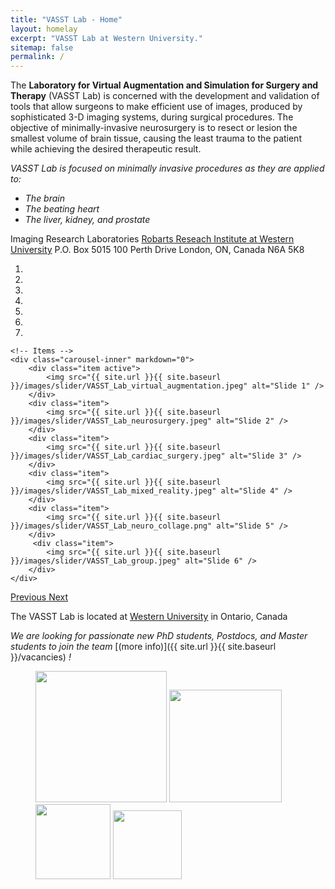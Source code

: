 ```yaml
---
title: "VASST Lab - Home"
layout: homelay
excerpt: "VASST Lab at Western University."
sitemap: false
permalink: /
---
```


The <b>Laboratory for Virtual Augmentation and Simulation for Surgery and Therapy</b>     (VASST Lab) is concerned with the development and validation of tools that allow surgeons to make efficient use of images, produced by sophisticated 3-D imaging systems, during surgical procedures. The objective of minimally-invasive neurosurgery is to resect or lesion the smallest volume of brain tissue, causing the least trauma to the patient while achieving the desired therapeutic result.

<i>VASST Lab is focused on minimally invasive procedures as they are applied to:</i>
* <i>The brain</i>
* <i>The beating heart</i>
* <i>The liver, kidney, and prostate</i>

Imaging Research Laboratories
[Robarts Reseach Institute at Western University](https://www.robarts.ca/peterslab/)
P.O. Box 5015 100 Perth Drive
London, ON, Canada N6A 5K8
 
 
<div markdown="0" id="carousel" class="carousel slide" data-ride="carousel" data-interval="4000" data-pause="hover" >
    <!-- Menu -->
    <ol class="carousel-indicators">
        <li data-target="#carousel" data-slide-to="0" class="active"></li>
        <li data-target="#carousel" data-slide-to="1"></li>
        <li data-target="#carousel" data-slide-to="2"></li>
        <li data-target="#carousel" data-slide-to="3"></li>
        <li data-target="#carousel" data-slide-to="4"></li>
        <li data-target="#carousel" data-slide-to="5"></li>
        <li data-target="#carousel" data-slide-to="6"></li>
    </ol>

    <!-- Items -->
    <div class="carousel-inner" markdown="0">
        <div class="item active">
            <img src="{{ site.url }}{{ site.baseurl }}/images/slider/VASST_Lab_virtual_augmentation.jpeg" alt="Slide 1" />
        </div>
        <div class="item">
            <img src="{{ site.url }}{{ site.baseurl }}/images/slider/VASST_Lab_neurosurgery.jpeg" alt="Slide 2" />
        </div>
        <div class="item">
            <img src="{{ site.url }}{{ site.baseurl }}/images/slider/VASST_Lab_cardiac_surgery.jpeg" alt="Slide 3" />
        </div>
        <div class="item">
            <img src="{{ site.url }}{{ site.baseurl }}/images/slider/VASST_Lab_mixed_reality.jpeg" alt="Slide 4" />
        </div>
        <div class="item">
            <img src="{{ site.url }}{{ site.baseurl }}/images/slider/VASST_Lab_neuro_collage.png" alt="Slide 5" />
        </div>       
         <div class="item">
            <img src="{{ site.url }}{{ site.baseurl }}/images/slider/VASST_Lab_group.jpeg" alt="Slide 6" />
        </div>
    </div>
  <a class="left carousel-control" href="#carousel" role="button" data-slide="prev">
    <span class="glyphicon glyphicon-chevron-left" aria-hidden="true"></span>
    <span class="sr-only">Previous</span>
  </a>
  <a class="right carousel-control" href="#carousel" role="button" data-slide="next">
    <span class="glyphicon glyphicon-chevron-right" aria-hidden="true"></span>
    <span class="sr-only">Next</span>
  </a>
</div>





The VASST Lab is located at [Western University](https://www.uwo.ca/) in Ontario, Canada

 *We are  looking for passionate new PhD students, Postdocs, and Master students to join the team* [(more info)]({{ site.url }}{{ site.baseurl }}/vacancies) *!*

<figure class="fourth">
  <img src="{{ site.url }}{{ site.baseurl }}/images/logopic/VASST_Lab_logo.jpeg" style="width: 210px">
  <img src="{{ site.url }}{{ site.baseurl }}/images/logopic/Western_University.png" style="width: 180px">
  <img src="{{ site.url }}{{ site.baseurl }}/images/logopic/Logo_NWO.jpg" style="width: 120px">
  <img src="{{ site.url }}{{ site.baseurl }}/images/logopic/Logo_ERC.jpg" style="width: 110px">
</figure>

